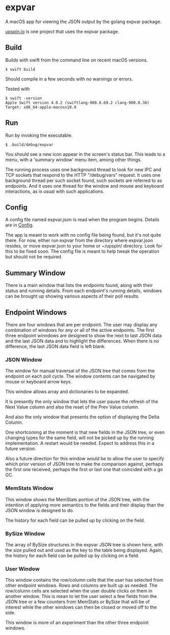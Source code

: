 # expvar
A macOS app for viewing the JSON output by the golang expvar package.

[upspin.io](https://upspin.io/) is one project that uses the expvar package.

## Build

Builds with swift from the command line on recent macOS versions.

```
$ swift build
```

Should compile in a few seconds with no warnings or errors.

Tested with

```
$ swift -version
Apple Swift version 4.0.2 (swiftlang-900.0.69.2 clang-900.0.38)
Target: x86_64-apple-macosx10.9
```

## Run

Run by invoking the executable.

```
$ .build/debug/expvar
```

You should see a new icon appear in the screen's status bar. This leads to a
menu, with a 'summary window' menu item, among other things.

The running process uses one background thread to look for new IPC and TCP sockets that respond to
the HTTP "/debug/vars" request. It uses one background thread per such socket found, such sockets are
referred to as endpoints. And it uses
one thread for the window and mouse and keyboard interactions, as is usual with such applications.

## Config

A config file named expvar.json is read when the program begins.
Details are in [Config](CONFIG.md).

The app is meant to work with no config file being found, but it's not quite there.
For now, either run expvar from the directory where expvar.json resides, or move
expvar.json to your home or ~/upspin/ directory.
Look for this to be fixed soon. The config file is meant to help tweak the operation but
should not be required.

## Summary Window

There is a main window that lists the endpoints found, along with their status and running details.
From each endpoint's running details, windows can be brought up showing various aspects of their poll results.

## Endpoint Windows

There are four windows that are per endpoint. The user may display any combination of windows for any or all
of the active endpoints.
The first three endpoint winndows are designed to show the next to last JSON data and the last JSON data and to
highlight the differences.
When there is no difference, the last JSON data field is left blank.

### JSON Window

The window for manual traversal of the JSON tree that comes from the endpoint on each poll cycle.
The window contents can be navigated by mouse or keyboard arrow keys.

This window allows array and dictionaries to be expanded.

It is presently the only window that lets the user pause the refresh of the Next Value column
and also the reset of the Prev Value column.

And also the only window that presents the option of displaying the Delta Column.

One shortcoming at the moment is that new fields in the JSON tree, or even changing types for the same field,
will not be picked up by the running implementation. A restart would be needed. Expect to address this in a
future version.

Also a future direction for this window would be to allow the user to specify which prior version of JSON tree
to make the comparison against, perhaps the first one received, perhaps the first or last one that coincided
with a go GC.

### MemStats Window

This window shows the MemStats portion of the JSON tree, with the intention of applying more semantics to the fields
and their display than the JSON window is designed to do.

The history for each field can be pulled up by clicking on the field.

### BySize Window

The array of BySize structures in the expvar JSON tree is shown here, with the size pulled out and used as the key
to the table being displayed. Again, the history for each field can be pulled up by clicking on a field.

### User Window

This window contains the row/column cells that the user has selected from other endpoint windows.
Rows and columns are built up as needed. The row/column cells are selected when the user double clicks on them
in another window. This is mean to let the user select a few fields from the JSON tree or a few counters
from MemStats or BySize that will be of interest while the other windows can then be closed or moved off to the side.

This window is more of an experiment than the other three endpoint windows.
